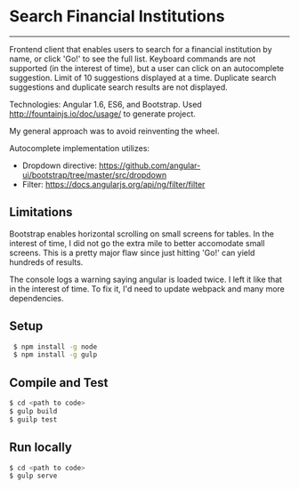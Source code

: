 # Search Financial Institutions

---
Frontend client that enables users to search for a financial institution by name, or click 'Go!' to see the full list.
Keyboard commands are not supported (in the interest of time), but a user can click on an autocomplete suggestion. 
Limit of 10 suggestions displayed at a time. Duplicate search suggestions and duplicate search results are not displayed.

Technologies: Angular 1.6, ES6, and Bootstrap.
Used http://fountainjs.io/doc/usage/ to generate project.

My general approach was to avoid reinventing the wheel. 

Autocomplete implementation utilizes: 
* Dropdown directive: https://github.com/angular-ui/bootstrap/tree/master/src/dropdown
* Filter: https://docs.angularjs.org/api/ng/filter/filter

## Limitations

Bootstrap enables horizontal scrolling on small screens for tables. In the interest of time, I did not
go the extra mile to better accomodate small screens. This is a pretty major flaw since just hitting 'Go!' can yield hundreds of results.

The console logs a warning saying angular is loaded twice. 
I left it like that in the interest of time. To fix it, I'd need to update webpack and many more dependencies.

## Setup

```sh
 $ npm install -g node
 $ npm install -g gulp
 ```
 
 ## Compile and Test
 ```sh
 $ cd <path to code>
 $ gulp build
 $ guilp test
```

## Run locally
 ```sh
 $ cd <path to code>
 $ gulp serve
```
